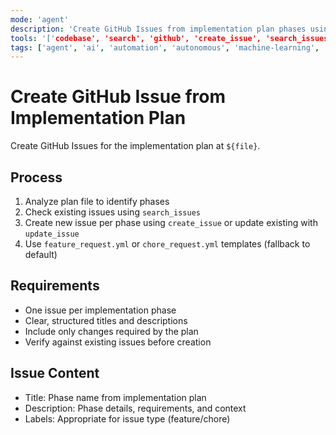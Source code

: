 ```yaml
---
mode: 'agent'
description: 'Create GitHub Issues from implementation plan phases using feature_request.yml or chore_request.yml templates.'
tools: '['codebase', 'search', 'github', 'create_issue', 'search_issues', 'update_issue']'
tags: ['agent', 'ai', 'automation', 'autonomous', 'machine-learning', 'prompt', 'task']
---
```

# Create GitHub Issue from Implementation Plan

Create GitHub Issues for the implementation plan at `${file}`.

## Process

1. Analyze plan file to identify phases
2. Check existing issues using `search_issues`
3. Create new issue per phase using `create_issue` or update existing with `update_issue`
4. Use `feature_request.yml` or `chore_request.yml` templates (fallback to default)

## Requirements

- One issue per implementation phase
- Clear, structured titles and descriptions
- Include only changes required by the plan
- Verify against existing issues before creation

## Issue Content

- Title: Phase name from implementation plan
- Description: Phase details, requirements, and context
- Labels: Appropriate for issue type (feature/chore)
